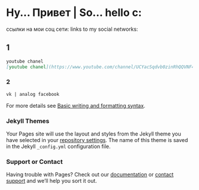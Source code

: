 # Ну... Привет | So... hello c:

ссылки на мои соц сети:  links to my social networks:

## 1
```markdown
youtube chanel
[youtube chanel](https://www.youtube.com/channel/UCYacSqdvb0zinRhQQVNF4Dg)
```

### 2

```markdown
vk | analog facebook
```

For more details see [Basic writing and formatting syntax](https://docs.github.com/en/github/writing-on-github/getting-started-with-writing-and-formatting-on-github/basic-writing-and-formatting-syntax).

### Jekyll Themes

Your Pages site will use the layout and styles from the Jekyll theme you have selected in your [repository settings](https://github.com/idkducky/idkducky.github.io/settings/pages). The name of this theme is saved in the Jekyll `_config.yml` configuration file.

### Support or Contact

Having trouble with Pages? Check out our [documentation](https://docs.github.com/categories/github-pages-basics/) or [contact support](https://support.github.com/contact) and we’ll help you sort it out.
